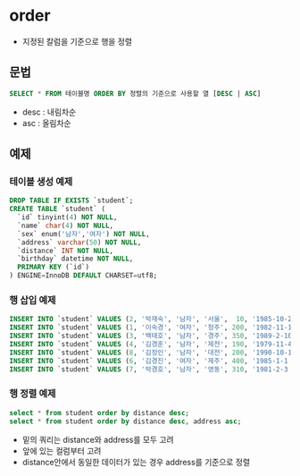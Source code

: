 # order
- 지정된 칼럼을 기준으로 행을 정렬

## 문법

```sql
SELECT * FROM 테이블명 ORDER BY 정렬의 기준으로 사용할 열 [DESC | ASC]
```

- desc : 내림차순
- asc : 올림차순  

## 예제

### 테이블 생성 예제

```sql
DROP TABLE IF EXISTS `student`;
CREATE TABLE `student` (
  `id` tinyint(4) NOT NULL,
  `name` char(4) NOT NULL,
  `sex` enum('남자','여자') NOT NULL,
  `address` varchar(50) NOT NULL,
  `distance` INT NOT NULL,
  `birthday` datetime NOT NULL,
  PRIMARY KEY (`id`)
) ENGINE=InnoDB DEFAULT CHARSET=utf8;
```

### 행 삽입 예제

```sql
INSERT INTO `student` VALUES (2, '박재숙', '남자', '서울',  10, '1985-10-26 00:00:00');
INSERT INTO `student` VALUES (1, '이숙경', '여자', '청주', 200, '1982-11-16 00:00:00');
INSERT INTO `student` VALUES (3, '백태호', '남자', '경주', 350, '1989-2-10 00:00:00');
INSERT INTO `student` VALUES (4, '김경훈', '남자', '제천', 190, '1979-11-4 00:00:00');
INSERT INTO `student` VALUES (8, '김정인', '남자', '대전', 200, '1990-10-1 00:00:00');
INSERT INTO `student` VALUES (6, '김경진', '여자', '제주', 400, '1985-1-1 00:00:00');
INSERT INTO `student` VALUES (7, '박경호', '남자', '영동', 310, '1981-2-3 00');
```

### 행 정렬 예제

```sql
select * from student order by distance desc;
select * from student order by distance desc, address asc;
```

- 밑의 쿼리는 distance와 address를 모두 고려 
- 앞에 있는 컬럼부터 고려
- distance안에서 동일한 데이터가 있는 경우 address를 기준으로 정렬
 
